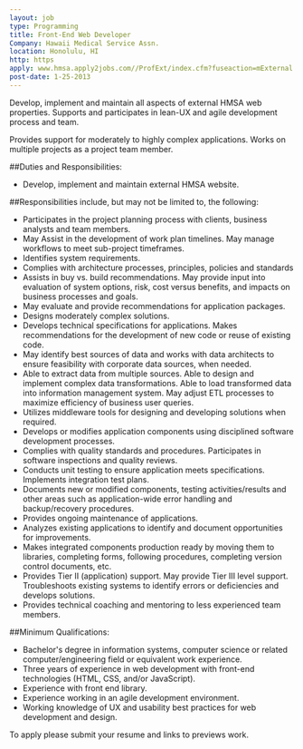 ```yaml
---
layout: job
type: Programming
title: Front-End Web Developer
Company: Hawaii Medical Service Assn.
location: Honolulu, HI
http: https
apply: www.hmsa.apply2jobs.com//ProfExt/index.cfm?fuseaction=mExternal.showJob&RID=2628&CurrentPage=3
post-date: 1-25-2013
---
```


Develop, implement and maintain all aspects of external HMSA web properties. Supports and participates in lean-UX and agile development process and team.

Provides support for moderately to highly complex applications. Works on multiple projects as a project team member.

##Duties and Responsibilities:

* Develop, implement and maintain external HMSA website.

##Responsibilities include, but may not be limited to, the following: 

* Participates in the project planning process with clients, business analysts and team members. 
* May Assist in the development of work plan timelines. May manage workflows to meet sub-project timeframes. 
* Identifies system requirements. 
* Complies with architecture processes, principles, policies and standards 
* Assists in buy vs. build recommendations. May provide input into evaluation of system options, risk, cost versus benefits, and impacts on business processes and goals. 
* May evaluate and provide recommendations for application packages. 
* Designs moderately complex solutions. 
* Develops technical specifications for applications. Makes recommendations for the development of new code or reuse of existing code. 
* May identify best sources of data and works with data architects to ensure feasibility with corporate data sources, when needed. 
* Able to extract data from multiple sources. Able to design and implement complex data transformations. Able to load transformed data into information management system. May adjust ETL processes to maximize efficiency of business user queries. 
* Utilizes middleware tools for designing and developing solutions when required. 
* Develops or modifies application components using disciplined software development processes. 
* Complies with quality standards and procedures. Participates in software inspections and quality reviews. 
* Conducts unit testing to ensure application meets specifications. Implements integration test plans. 
* Documents new or modified components, testing activities/results and other areas such as application-wide error handling and backup/recovery procedures.
* Provides ongoing maintenance of applications. 
* Analyzes existing applications to identify and document opportunities for improvements. 
* Makes integrated components production ready by moving them to libraries, completing forms, following procedures, completing version control documents, etc. 
* Provides Tier II (application) support. May provide Tier III level support. Troubleshoots existing systems to identify errors or deficiencies and develops solutions. 
* Provides technical coaching and mentoring to less experienced team members.

##Minimum Qualifications:	

* Bachelor's degree in information systems, computer science or related computer/engineering field or equivalent work experience.
* Three years of experience in web development with front-end technologies (HTML, CSS, and/or JavaScript).
* Experience with front end library.
* Experience working in an agile development environment.
* Working knowledge of UX and usability best practices for web development and design.

To apply please submit your resume and links to previews work.
